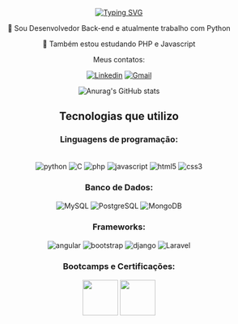 <p align="center">
  <a href="https://git.io/typing-svg">
    <img src="https://readme-typing-svg.demolab.com?font=Fira+Code&weight=600&size=25&pause=1000&color=ffffff&random=false&width=435&height=40&lines=Olá, Eu sou Felipe Durães!+&#x1F4BB" alt="Typing SVG">
  </a>
</p>

<div align="center">


 💬 Sou Desenvolvedor Back-end e atualmente trabalho com Python

 
 💬 Também estou estudando PHP e Javascript
 

 Meus contatos:


[![Linkedin](https://img.shields.io/badge/LinkedIn-0077B5?style=for-the-badge&logo=linkedin&logoColor=white)](https://www.linkedin.com/in/felipeduraes/)
[![Gmail](https://img.shields.io/badge/Gmail-D14836?style=for-the-badge&logo=gmail&logoColor=white)](mailto:felipebduraes@gmail.com)


![Anurag's GitHub stats](https://github-readme-stats.vercel.app/api?username=felipebduraes&show_icons=true&theme=dracula&locale=pt-br)

## Tecnologias que utilizo

### Linguagens de programação:
<div style="display: inline_block"><br/>
 <img align="center" alt="python" src="https://img.shields.io/badge/python-3670A0?style=for-the-badge&logo=python&logoColor=ffdd54"/>
  <img align="center" alt="C" src="https://img.shields.io/badge/C-00599C?style=for-the-badge&logo=c&logoColor=white"/>
 <img align="center" alt="php" src="https://img.shields.io/badge/php-%23777BB4.svg?style=for-the-badge&logo=php&logoColor=white"/>
 <img align="center" alt="javascript" src="https://img.shields.io/badge/JavaScript-F7DF1E?style=for-the-badge&logo=javascript&logoColor=black"/>
<img align="center" alt="html5" src="https://img.shields.io/badge/HTML5-E34F26?style=for-the-badge&logo=html5&logoColor=white"/>
<img align="center" alt="css3" src="https://img.shields.io/badge/CSS3-1572B6?style=for-the-badge&logo=css3&logoColor=white"/>

 
 
 ### Banco de Dados:
 <img align="center" alt="MySQL" src="https://img.shields.io/badge/MySQL-00000F?style=for-the-badge&logo=mysql&logoColor=white"/>
 <img align="center" alt="PostgreSQL" src="https://img.shields.io/badge/PostgreSQL-316192?style=for-the-badge&logo=postgresql&logoColor=white"/>
 <img align="center" alt="MongoDB" src="https://img.shields.io/badge/MongoDB-%234ea94b.svg?style=for-the-badge&logo=mongodb&logoColor=white"/>

 ### Frameworks:
 <img align="center" alt="angular" src="https://img.shields.io/badge/Angular-E63027?style=for-the-badge&logo=angular&logoColor=white"/>
 <img align="center" alt="bootstrap" src="https://img.shields.io/badge/bootstrap-%238511FA.svg?style=for-the-badge&logo=bootstrap&logoColor=white"/>
 <img align="center" alt="django" src="https://img.shields.io/badge/django-%23092E20.svg?style=for-the-badge&logo=django&logoColor=white"/>
 <img align="center" alt="Laravel" src="https://img.shields.io/badge/laravel-%23FF2D20.svg?style=for-the-badge&logo=laravel&logoColor=white"/>

 ### Bootcamps e Certificações:
 [<img src="https://hermes.dio.me/tracks/9388e8d8-00d5-4007-a7c9-357324fe73fa.png" height="70"></a>](https://www.dio.me/certificate/55594137/share)
 [<img src="https://hermes.dio.me/tracks/84b2d685-23f9-4729-9e3c-28cb84a39b38.png" height="70"></a>](https://www.dio.me/certificate/AUCHXJTC/share)
 

 
</div>

